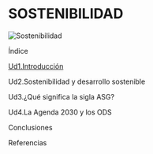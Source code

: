 # SOSTENIBILIDAD

![Sostenibilidad](https://img.shields.io/badge/Sostenibilidad-TICs_y_Medio_Ambiente-green)

Índice

[Ud1.Introducción](UD1/ud1.md)

Ud2.Sostenibilidad y desarrollo sostenible

Ud3.¿Qué significa la sigla ASG?

Ud4.La Agenda 2030 y los ODS

Conclusiones

Referencias
